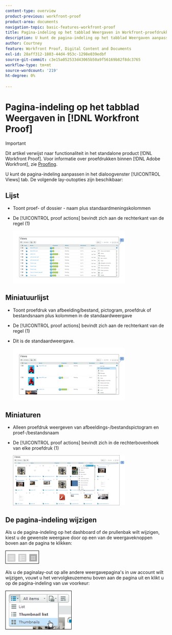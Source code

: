 ```yaml
---
content-type: overview
product-previous: workfront-proof
product-area: documents
navigation-topic: basic-features-workfront-proof
title: Pagina-indeling op het tabblad Weergaven in Workfront-proefdrukken
description: U kunt de pagina-indeling op het tabblad Weergaven aanpassen.
author: Courtney
feature: Workfront Proof, Digital Content and Documents
exl-id: 28aff312-1803-44d4-953c-1298e039edbf
source-git-commit: c3e15a052533d43065b50a9f56169b82f8dc3765
workflow-type: tm+mt
source-wordcount: '219'
ht-degree: 0%

---
```


# Pagina-indeling op het tabblad Weergaven in [!DNL Workfront Proof]

>[!IMPORTANT]
>
>Dit artikel verwijst naar functionaliteit in het standalone product [!DNL Workfront Proof]. Voor informatie over proefdrukken binnen [!DNL Adobe Workfront], zie [Proofing](../../../review-and-approve-work/proofing/proofing.md).

U kunt de pagina-indeling aanpassen in het dialoogvenster [!UICONTROL Views] tab. De volgende lay-outopties zijn beschikbaar:

## Lijst

* Toont proef- of dossier - naam plus standaardmeningskolommen
* De [!UICONTROL proof actions] bevindt zich aan de rechterkant van de regel (1)

  ![Pagina_weergaven_-_lijst_weergave.png](assets/page-views---list-view-350x164.png)

## Miniatuurlijst

* Toont proefdruk van afbeelding/bestand, pictogram, proefdruk of bestandsnaam plus kolommen in de standaardweergave
* De [!UICONTROL proof actions] bevindt zich aan de rechterkant van de regel (1)
* Dit is de standaardweergave.

  ![Page_views_-_thumbnails_list_view.png](assets/page-views---thumbnails-list-view-350x164.png)

## Miniaturen

* Alleen proefdruk weergeven van afbeeldings-/bestandspictogram en proef-/bestandsnaam
* De [!UICONTROL proof actions] bevindt zich in de rechterbovenhoek van elke proefdruk (1)

  ![Pagina_weergaven_-_miniaturen_weergave.png](assets/page-views---thumbnails-view-350x156.png)

## De pagina-indeling wijzigen

Als u de pagina-indeling op het dashboard of de prullenbak wilt wijzigen, kiest u de gewenste weergave door op een van de weergaveknoppen boven aan de pagina te klikken:

![Page_views_old_menu.png](assets/page-views-old-menu.png)

Als u de paginalay-out op alle andere weergavepagina&#39;s in uw account wilt wijzigen, vouwt u het vervolgkeuzemenu boven aan de pagina uit en klikt u op de pagina-indeling van uw voorkeur:

![Pagina_weergaven_nieuw_menu.png](assets/page-views-new-menu.png)
